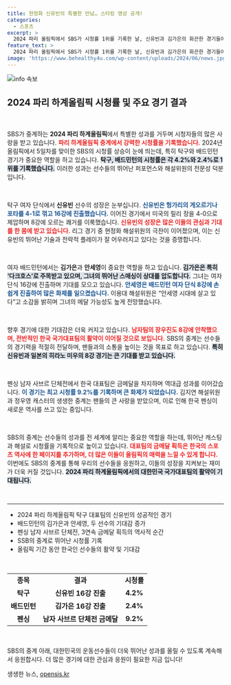 ```yaml
---
title: 현정화 신유빈의 특별한 만남… 스타킹 영상 공개!
categories:
  - 스포츠
excerpt: >
  2024 파리 올림픽에서 SBS가 시청률 1위를 기록한 날, 신유빈과 김가은의 화끈한 경기들이 시청자들의 뜨거운 관심을 받았다. 특히, 신유빈은 8강전 진출을 확정지으며 금메달 기대감을 높이고 있다.
feature_text: >
  2024 파리 올림픽에서 SBS가 시청률 1위를 기록한 날, 신유빈과 김가은의 화끈한 경기들이 시청자들의 뜨거운 관심을 받았다. 특히, 신유빈은 8강전 진출을 확정지으며 금메달 기대감을 높이고 있다.
image: 'https://www.behealthy4u.com/wp-content/uploads/2024/06/news.jpg'
---
```


<p><img src="https://www.behealthy4u.com/wp-content/uploads/2024/06/news.jpg" alt="info 속보" /></p>

<h2 data-ke-size="size26">2024 파리 하계올림픽 시청률 및 주요 경기 결과</h2>

<p data-ke-size="size16">&nbsp;</p>

<p>SBS가 중계하는 <strong>2024 파리 하계올림픽</strong>에서 특별한 성과를 거두며 시청자들의 많은 사랑을 받고 있습니다. <b><span style="color: #ee2323;">파리 하계올림픽 중계에서 강력한 시청률을 기록했습니다.</span></b> 2024년 올림픽에서 5일차를 맞이한 SBS의 시청률 상승이 눈에 띄는데, 특히 탁구와 배드민턴 경기가 중요한 역할을 하고 있습니다. <b><span style="background-color: #21538527;">탁구, 배드민턴의 시청률은 각 4.2%와 2.4%로 1위를 기록했습니다.</span></b> 이러한 성과는 선수들의 뛰어난 퍼포먼스와 해설위원의 전문성 덕분입니다. </p>

<p data-ke-size="size16">&nbsp;</p>

<p>탁구 여자 단식에서 <strong>신유빈</strong> 선수의 성장은 눈부십니다. <b><span style="color: #1a5490;">신유빈은 헝가리의 게오르기나 포타를 4-1로 꺾고 16강에 진출했습니다.</span></b> 이어진 경기에서 미국의 릴리 장을 4-0으로 제압하며 8강에 오르는 쾌거를 이룩했습니다. <b><span style="color: #ee2323;">신유빈의 성장은 많은 이들의 관심과 기대를 한 몸에 받고 있습니다.</span></b> 리그 경기 중 현정화 해설위원의 극찬이 이어졌으며, 이는 신유빈의 뛰어난 기술과 전략적 플레이가 잘 어우러지고 있다는 것을 증명합니다.</p>

<p data-ke-size="size16">&nbsp;</p>

<p>여자 배드민턴에서는 <strong>김가은</strong>과 <strong>안세영</strong>이 중요한 역할을 하고 있습니다. <b><span style="background-color: #21538527;">김가은은 특히 ‘다크호스’로 주목받고 있으며, 그녀의 뛰어난 스매싱이 상대를 압도합니다.</span></b> 그녀는 여자 단식 16강에 진출하며 기대를 모으고 있습니다. <b><span style="color: #1a5490;">안세영은 배드민턴 여자 단식 8강에 손쉽게 진출하여 많은 화제를 일으켰습니다.</span></b> 이용대 해설위원은 “안세영 시대에 살고 있다”고 소감을 밝히며 그녀의 메달 가능성도 높게 전망했습니다.</p>

<p data-ke-size="size16">&nbsp;</p>

<p>향후 경기에 대한 기대감은 더욱 커지고 있습니다. <b><span style="color: #ee2323;">남자팀의 장우진도 8강에 안착했으며, 전반적인 한국 국가대표팀의 활약이 이어질 것으로 보입니다.</span></b> SBS의 중계는 선수들의 경기력을 적절히 전달하며, 팬들과의 소통을 높이는 것을 목표로 하고 있습니다. <b><span style="background-color: #21538527;">특히 신유빈과 일본의 히라노 미우의 8강 경기는 큰 기대를 받고 있습니다.</span></b></p>

<p data-ke-size="size16">&nbsp;</p>

<p>펜싱 남자 사브르 단체전에서 한국 대표팀은 금메달을 차지하며 역대급 성과를 이어갔습니다. <b><span style="color: #1a5490;">이 경기는 최고 시청률 9.2%를 기록하며 큰 화제가 되었습니다.</span></b> 김지연 해설위원과 정우영 캐스터의 생생한 중계는 팬들의 큰 사랑을 받았으며, 이로 인해 한국 펜싱이 새로운 역사를 쓰고 있는 중입니다. </p>

<p data-ke-size="size16">&nbsp;</p>

<p>SBS의 중계는 선수들의 성과를 전 세계에 알리는 중요한 역할을 하는데, 뛰어난 캐스팅과 해설로 시청률을 기록적으로 높이고 있습니다. <b><span style="color: #ee2323;">대표팀의 금메달 획득은 한국의 스포츠 역사에 한 페이지를 추가하며, 더 많은 이들이 올림픽의 매력을 느낄 수 있게 합니다.</span></b> 이번에도 SBS의 중계를 통해 우리의 선수들을 응원하고, 이들의 성장을 지켜보는 재미가 더욱 커질 것입니다. <b><span style="background-color: #21538527;">2024 파리 하계올림픽에서의 대한민국 국가대표팀의 활약이 기대됩니다.</span></b> </p>

<p data-ke-size="size16">&nbsp;</p>

<hr>

<ul>
    <li>2024 파리 하계올림픽 탁구 대표팀의 신유빈의 성공적인 경기</li>
    <li>배드민턴의 김가은과 안세영, 두 선수의 기대감 증가</li>
    <li>펜싱 남자 사브르 단체전, 3연속 금메달 획득의 역사적 순간</li>
    <li>SSB의 중계로 뛰어난 시청률 기록</li>
    <li>올림픽 기간 동안 한국인 선수들의 활약 및 기대감</li>
</ul>

<p data-ke-size="size16">&nbsp;</p>

<table style="width: 100%;">
    <tr>
        <td style="text-align: center; height: 17px;"><b>종목</b></td>
        <td style="text-align: center; height: 17px;"><b>결과</b></td>
        <td style="text-align: center; height: 17px;"><b>시청률</b></td>
    </tr>
    <tr>
        <td style="text-align: center; height: 17px;"><b>탁구</b></td>
        <td style="text-align: center; height: 17px;"><b>신유빈 16강 진출</b></td>
        <td style="text-align: center; height: 17px;"><b>4.2%</b></td>
    </tr>
    <tr>
        <td style="text-align: center; height: 17px;"><b>배드민턴</b></td>
        <td style="text-align: center; height: 17px;"><b>김가은 16강 진출</b></td>
        <td style="text-align: center; height: 17px;"><b>2.4%</b></td>
    </tr>
    <tr>
        <td style="text-align: center; height: 17px;"><b>펜싱</b></td>
        <td style="text-align: center; height: 17px;"><b>남자 사브르 단체전 금메달</b></td>
        <td style="text-align: center; height: 17px;"><b>9.2%</b></td>
    </tr>
</table> 

<p data-ke-size="size16">&nbsp;</p>

<p>SBS의 중계 아래, 대한민국의 운동선수들이 더욱 뛰어난 성과를 올릴 수 있도록 계속해서 응원합시다. 더 많은 경기에 대한 관심과 응원이 필요한 지금 입니다!</p>
생생한 뉴스, <a href="https://opensis.kr" rel="dofollow">opensis.kr</a>


